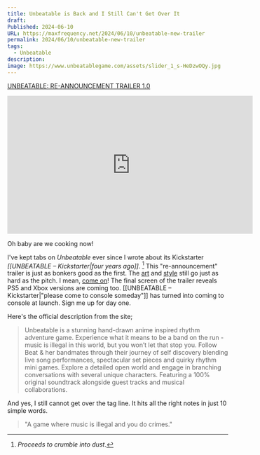 ```yaml
---
title: Unbeatable is Back and I Still Can't Get Over It
draft: 
Published: 2024-06-10
URL: https://maxfrequency.net/2024/06/10/unbeatable-new-trailer
permalink: 2024/06/10/unbeatable-new-trailer
tags:
  - Unbeatable
description: 
image: https://www.unbeatablegame.com/assets/slider_1_s-HeDzwOQy.jpg
---
```

[UNBEATABLE: RE-ANNOUNCEMENT TRAILER 1.0](https://youtube.com/watch?v=xWNwFSNFw74)

<div class=iframe-container>
<iframe width="560" height="315" src="https://www.youtube-nocookie.com/embed/xWNwFSNFw74?si=Y8dOfae3nekTGKGS" title="YouTube video player" frameborder="0" allow="accelerometer; autoplay; clipboard-write; encrypted-media; gyroscope; picture-in-picture; web-share" referrerpolicy="strict-origin-when-cross-origin" allowfullscreen></iframe>
</div>

Oh baby are we cooking now!

I've kept tabs on *Unbeatable* ever since I wrote about its Kickstarter *[[UNBEATABLE – Kickstarter|four years ago]]*. [^1] This "re-announcement" trailer is just as bonkers good as the first. The [art](https://www.unbeatablegame.com/assets/girl-Dh2CAoiT.png) and [style](https://www.unbeatablegame.com/assets/slider_2_s-R3U5eopw.jpg) still go just as hard as the pitch. I mean, [come on](https://player.vimeo.com/video/951727471?h=f98cbc79fc&background=1&autoplay=1&loop=1&frameborder=0&)! The final screen of the trailer reveals PS5 and Xbox versions are coming too. [[UNBEATABLE – Kickstarter|"please come to console someday"]] has turned into coming to console at launch. Sign me up for day one.

Here's the official description from the site;

> Unbeatable is a stunning hand-drawn anime inspired rhythm adventure game. Experience what it means to be a band on the run - music is illegal in this world, but you won’t let that stop you. Follow Beat & her bandmates through their journey of self discovery blending live song performances, spectacular set pieces and quirky rhythm mini games. Explore a detailed open world and engage in branching conversations with several unique characters. Featuring a 100% original soundtrack alongside guest tracks and musical collaborations.

And yes, I still cannot get over the tag line. It hits all the right notes in just 10 simple words.

> "A game where music is illegal and you do crimes."

[^1]: *Proceeds to crumble into dust*.